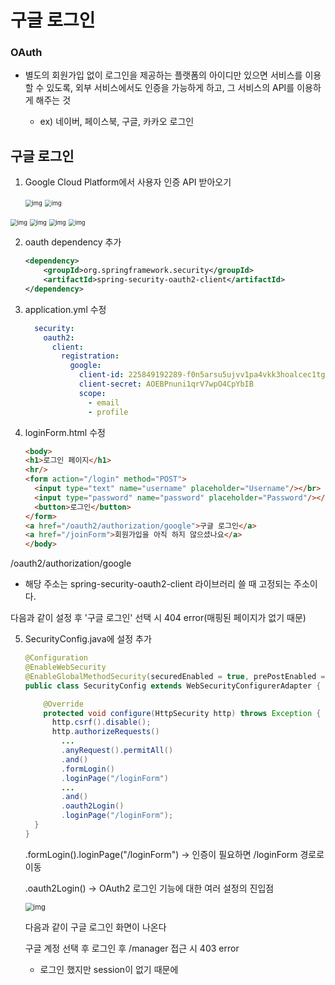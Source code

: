 # 구글 로그인



### OAuth

- 별도의 회원가입 없이 로그인을 제공하는 플랫폼의 아이디만 있으면 서비스를 이용할 수 있도록, 외부 서비스에서도 인증을 가능하게 하고, 그 서비스의 API를 이용하게 해주는 것

  - ex) 네이버, 페이스북, 구글, 카카오 로그인

  

## 구글 로그인

1. Google Cloud Platform에서 사용자 인증 API 받아오기

   <img src="https://lh6.googleusercontent.com/uz_8A1XtxpojdaiYREBRdeLlV8l7HlpcSNoB7B_Hu-GLslFEXwSIRUClfpvxxEvSkcUN2gQYrMABFBjmGBWfxKengpCMce9DddBBVtXssJcACyFB5x1Q5fvdCYhWRjc0MEpNnZ9-" alt="img" style="zoom: 67%;" />

   

   <img src="https://lh5.googleusercontent.com/7qU8tHsBuCZs3Nm3wxcG74fbOmcZ2EyvX5KAQeWzRbCvRibsAPKA0NYADQJyBSGMlgyXWBCO3G4Vixn3fc1Z0qHuuk0kSEeiccyfaaKcHVpOjA2IOu_tude3IQa31dhQiK-Cm1l5" alt="img" style="zoom:67%;" />



<img src="https://lh4.googleusercontent.com/oErVzlofEauVca0hlxrCAgfdnZYpgCd24lfb4lOgzwdaGPg_uYyweTQh3V7fImOqiH8NiRxt15zOjPXD_eBWN6Yjyl8XsJtwS62FD9nSj3IPpz9aST1zSVX_bs-X-77M7rOTv-g9" alt="img" style="zoom: 67%;" />



<img src="https://lh6.googleusercontent.com/JRLx-z_9aaOn6n5FkiUqbPAclq6QwTBn3EdhRGFNZdzp3PVwOa_4rgX6UREnNGfLUk1Pe5hD_OILtQrV5X-4isuccJb5S8Vw3wMNRBbJWmcSaSizM35TKs7QtKq8m4DOVxEYpvLd" alt="img" style="zoom:67%;" />



<img src="https://lh6.googleusercontent.com/luzC4cnxLtIJIcTZv7J4iq_0vrSvk39HpCFyn6gbQvmHjy0OK3AaG1jgbnhK6vP5ASRnfYH3gx13Ns6PQbxyy0EWYwtAIAn3jRR9NCupGloapGWgUnlVLLy3k4P_C8hOsPyoLyY_" alt="img" style="zoom:67%;" />



<img src="https://lh6.googleusercontent.com/0LKAU6EFHeN4FduaEz0C2pGVqFk7JSduJYQNTnPV-y5lJ1MXMCCw44QrYkc_aLuMsYdIy7Ykx6m6onyUpUsifM1vciFyTwEVXY3DC43dzMvoOQTQwx3tNVYeqnk0KFNKVAFSFr-n" alt="img" style="zoom:67%;" />



2. oauth dependency 추가

   ```xml
   <dependency>
       <groupId>org.springframework.security</groupId>
       <artifactId>spring-security-oauth2-client</artifactId>
   </dependency>
   ```



3. application.yml 수정

   ```yml
     security:
       oauth2:
         client:
           registration:
             google:
               client-id: 225849192289-f0n5arsu5ujvv1pa4vkk3hoalcec1tg9.apps.googleusercontent.com
               client-secret: AOEBPnuni1qrV7wpO4CpYbIB
               scope:
                 - email
                 - profile
   ```

   

4. loginForm.html 수정

   ```html
   <body>
   <h1>로그인 페이지</h1>
   <hr/>
   <form action="/login" method="POST">
     <input type="text" name="username" placeholder="Username"/></br>
     <input type="password" name="password" placeholder="Password"/></br>
     <button>로그인</button>
   </form>
   <a href="/oauth2/authorization/google">구글 로그인</a>
   <a href="/joinForm">회원가입을 아직 하지 않으셨나요</a>
   </body>
   ```

/oauth2/authorization/google 

- 해당 주소는 spring-security-oauth2-client 라이브러리 쓸 때 고정되는 주소이다.

다음과 같이 설정 후 '구글 로그인' 선택 시 404 error(매핑된 페이지가 없기 때문)



5. SecurityConfig.java에 설정 추가

   ```java
   @Configuration
   @EnableWebSecurity 
   @EnableGlobalMethodSecurity(securedEnabled = true, prePostEnabled = true)
   public class SecurityConfig extends WebSecurityConfigurerAdapter {
   
       @Override
       protected void configure(HttpSecurity http) throws Exception {
         http.csrf().disable();
         http.authorizeRequests()
           ...
           .anyRequest().permitAll() 
           .and()
           .formLogin()
           .loginPage("/loginForm") 
           ...
           .and()
           .oauth2Login()
           .loginPage("/loginForm");
     }
   }
   ```

   .formLogin().loginPage("/loginForm") -> 인증이 필요하면 /loginForm 경로로 이동

   .oauth2Login() -> OAuth2 로그인 기능에 대한 여러 설정의 진입점

   

   

   <img src="https://lh6.googleusercontent.com/ugg3PLJ3BIwkjRDfczrmu0-mdRUm6cdQLD-EW4uoXv0W7jEG781oMPYisbNlC9pRH31kgvH7Gg73ECZ_sLiDnTQdI6dsgtAj0jMITlZhWtjsjCXOLTMV4WrhLykZSUthxUYsP1sn" alt="img" style="zoom:80%;" />

   

   다음과 같이 구글 로그인 화면이 나온다

   구글 계정 선택 후 로그인 후 /manager 접근 시 403 error

   - 로그인 했지만 session이 없기 때문에

   